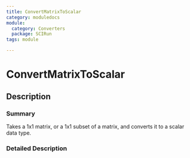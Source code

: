 ```yaml
---
title: ConvertMatrixToScalar
category: moduledocs
module:
  category: Converters
  package: SCIRun
tags: module

---
```




# ConvertMatrixToScalar

## Description

### Summary

Takes a 1x1 matrix, or a 1x1 subset of a matrix, and converts it to a scalar data type.

### Detailed Description
